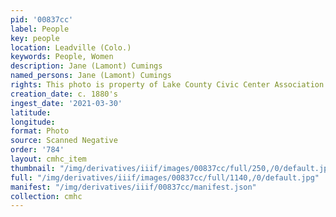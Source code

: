 ```yaml
---
pid: '00837cc'
label: People
key: people
location: Leadville (Colo.)
keywords: People, Women
description: Jane (Lamont) Cumings
named_persons: Jane (Lamont) Cumings
rights: This photo is property of Lake County Civic Center Association.
creation_date: c. 1880's
ingest_date: '2021-03-30'
latitude: 
longitude: 
format: Photo
source: Scanned Negative
order: '784'
layout: cmhc_item
thumbnail: "/img/derivatives/iiif/images/00837cc/full/250,/0/default.jpg"
full: "/img/derivatives/iiif/images/00837cc/full/1140,/0/default.jpg"
manifest: "/img/derivatives/iiif/00837cc/manifest.json"
collection: cmhc
---
```

